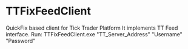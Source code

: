 # TTFixFeedClient
QuickFix based client for Tick Trader Platform
It implements TT Feed interface.
Run: TTFixFeedClient.exe "TT_Server_Address" "Username" "Password"
